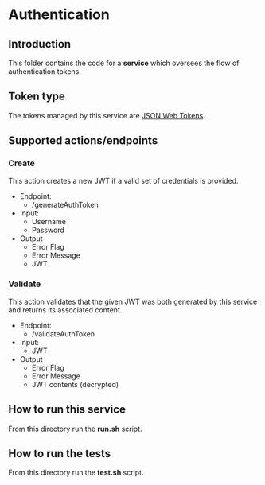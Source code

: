 # Authentication

## Introduction

This folder contains the code for a **service** which oversees the flow of authentication tokens.

## Token type

The tokens managed by this service are [JSON Web Tokens](https://jwt.io/).

## Supported actions/endpoints

### Create

This action creates a new JWT if a valid set of credentials is provided.

* Endpoint:
  * /generateAuthToken
* Input:
  * Username
  * Password
* Output
  * Error Flag
  * Error Message
  * JWT

### Validate

This action validates that the given JWT was both generated by this service and returns its associated content.

* Endpoint:
  * /validateAuthToken
* Input:
  * JWT
* Output
  * Error Flag
  * Error Message
  * JWT contents (decrypted)

## How to run this service
From this directory run the **run.sh** script.

## How to run the tests
From this directory run the **test.sh** script.